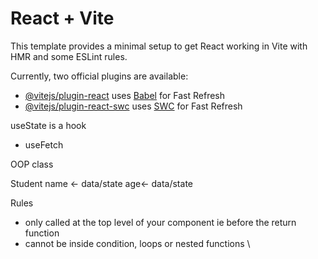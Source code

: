 # React + Vite

This template provides a minimal setup to get React working in Vite with HMR and some ESLint rules.

Currently, two official plugins are available:

- [@vitejs/plugin-react](https://github.com/vitejs/vite-plugin-react/blob/main/packages/plugin-react/README.md) uses [Babel](https://babeljs.io/) for Fast Refresh
- [@vitejs/plugin-react-swc](https://github.com/vitejs/vite-plugin-react-swc) uses [SWC](https://swc.rs/) for Fast Refresh


useState is a hook
- useFetch

OOP
class

Student
  name <- data/state
  age<- data/state

Rules
- only called at the top level of your component ie before the return function
- cannot be inside condition, loops or nested functions \























<!-- 
import React from 'react';
import { Recap } from './components';
import './App.css';



const App = () => {
  const handleClick = (e) => {
    console.log(`I have clicked the ${e.target.innerText}`)
  }
  return (
    <>
      <Welcome name="Reddy Virtual"/>
      <Welcome name="Reddy Hybrid"/>
    </>
  );
};

export default App; -->
